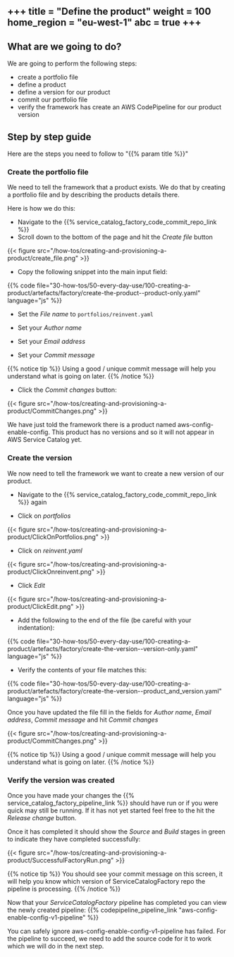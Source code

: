 +++
title = "Define the product"
weight = 100
home_region = "eu-west-1"
abc = true
+++
---

## What are we going to do?

We are going to perform the following steps:

- create a portfolio file
- define a product
- define a version for our product
- commit our portfolio file
- verify the framework has create an AWS CodePipeline for our product version

## Step by step guide

Here are the steps you need to follow to "{{% param title %}}"

### Create the portfolio file

We need to tell the framework that a product exists.  We do that by creating a portfolio file and by describing the 
products details there.  

Here is how we do this:

- Navigate to the {{% service_catalog_factory_code_commit_repo_link %}}  
- Scroll down to the bottom of the page and hit the *Create file* button

{{< figure src="/how-tos/creating-and-provisioning-a-product/create_file.png" >}}

- Copy the following snippet into the main input field:

 {{% code file="30-how-tos/50-every-day-use/100-creating-a-product/artefacts/factory/create-the-product--product-only.yaml" language="js" %}}
 
- Set the *File name* to `portfolios/reinvent.yaml`

- Set your *Author name*
- Set your *Email address*
- Set your *Commit message*

{{% notice tip %}}
Using a good / unique commit message will help you understand what is going on later.
{{% /notice %}}


- Click the *Commit changes* button:

{{< figure src="/how-tos/creating-and-provisioning-a-product/CommitChanges.png" >}}

We have just told the framework there is a product named aws-config-enable-config.  This product has no versions and so 
it will not appear in AWS Service Catalog yet.

### Create the version

We now need to tell the framework we want to create a new version of our product.  

- Navigate to the {{% service_catalog_factory_code_commit_repo_link %}} again

- Click on *portfolios*

{{< figure src="/how-tos/creating-and-provisioning-a-product/ClickOnPortfolios.png" >}}

- Click on *reinvent.yaml*

{{< figure src="/how-tos/creating-and-provisioning-a-product/ClickOnreinvent.png" >}}

- Click *Edit*

{{< figure src="/how-tos/creating-and-provisioning-a-product/ClickEdit.png" >}}

- Add the following to the end of the file (be careful with your indentation):

 {{% code file="30-how-tos/50-every-day-use/100-creating-a-product/artefacts/factory/create-the-version--version-only.yaml" language="js" %}}
 
- Verify the contents of your file matches this:

 {{% code file="30-how-tos/50-every-day-use/100-creating-a-product/artefacts/factory/create-the-version--product_and_version.yaml" language="js" %}}

Once you have updated the file fill in the fields for *Author name*, *Email address*, *Commit message* and hit *Commit changes*

{{< figure src="/how-tos/creating-and-provisioning-a-product/CommitChanges.png" >}}

{{% notice tip %}}
Using a good / unique commit message will help you understand what is going on later.
{{% /notice %}}

### Verify the version was created

Once you have made your changes the {{% service_catalog_factory_pipeline_link %}} should have run or if you were quick 
may still be running.  If it has not yet started feel free to the hit the *Release change* button.

Once it has completed it should show the *Source* and *Build* stages in green to indicate they have completed 
successfully:

{{< figure src="/how-tos/creating-and-provisioning-a-product/SuccessfulFactoryRun.png" >}}

{{% notice tip %}}
You should see your commit message on this screen, it will help you know which version of ServiceCatalogFactory repo
the pipeline is processing.
{{% /notice %}}

Now that your *ServiceCatalogFactory* pipeline has completed you can view the newly created pipeline: 
{{% codepipeline_pipeline_link "aws-config-enable-config-v1-pipeline" %}}

You can safely ignore aws-config-enable-config-v1-pipeline has failed.  For the pipeline to succeed, we need to add the source code for it to work which we will do in the next step.
